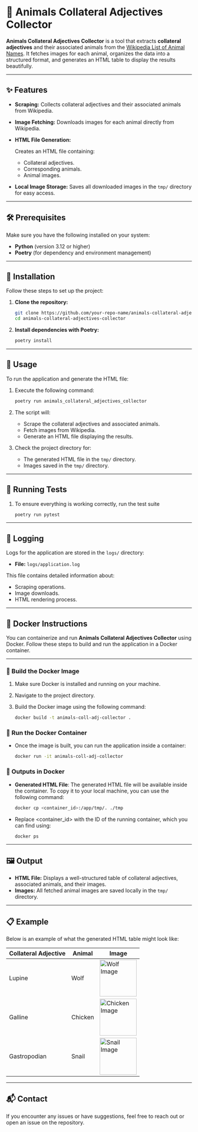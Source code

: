 # 🐾 Animals Collateral Adjectives Collector

**Animals Collateral Adjectives Collector** is a tool that extracts **collateral adjectives** and their associated animals from the [Wikipedia List of Animal Names](https://en.wikipedia.org/wiki/List_of_animal_names). It fetches images for each animal, organizes the data into a structured format, and generates an HTML table to display the results beautifully.

---

## ✨ Features

- **Scraping:** Collects collateral adjectives and their associated animals from Wikipedia.
- **Image Fetching:** Downloads images for each animal directly from Wikipedia.
- **HTML File Generation:**

  Creates an HTML file containing:
  - Collateral adjectives.
  - Corresponding animals.
  - Animal images.
- **Local Image Storage:** Saves all downloaded images in the `tmp/` directory for easy access.

---

## 🛠️ Prerequisites

Make sure you have the following installed on your system:

- **Python** (version 3.12 or higher)
- **Poetry** (for dependency and environment management)

---

## 🚀 Installation

Follow these steps to set up the project:

1. **Clone the repository:**

   ```bash
   git clone https://github.com/your-repo-name/animals-collateral-adjectives-collector.git
   cd animals-collateral-adjectives-collector
   
2. **Install dependencies with Poetry:**

    ```bash
    poetry install

---

## 📖 Usage

To run the application and generate the HTML file:

1. Execute the following command:

   ```bash
   poetry run animals_collateral_adjectives_collector

2. The script will:
   - Scrape the collateral adjectives and associated animals.
   - Fetch images from Wikipedia.
   - Generate an HTML file displaying the results.

3. Check the project directory for:
   - The generated HTML file in the `tmp/` directory.
   - Images saved in the `tmp/` directory.


---

## 🧪 Running Tests

1. To ensure everything is working correctly, run the test suite

   ```bash
   poetry run pytest

---

## 📂 Logging

Logs for the application are stored in the `logs/` directory:

- **File:** `logs/application.log`

This file contains detailed information about:
- Scraping operations.
- Image downloads.
- HTML rendering process.

---

## 🐳 Docker Instructions

You can containerize and run **Animals Collateral Adjectives Collector** using Docker. Follow these steps to build and run the application in a Docker container.

---

### 🔨 Build the Docker Image

1. Make sure Docker is installed and running on your machine.
2. Navigate to the project directory.
3. Build the Docker image using the following command:

   ```bash
   docker build -t animals-coll-adj-collector .

### 🚀 Run the Docker Container

- Once the image is built, you can run the application inside a container:

  ```bash
  docker run -it animals-coll-adj-collector
  
### 📂 Outputs in Docker

- **Generated HTML File**: The generated HTML file will be available inside the container. To copy it to your local machine, you can use the following command:

   ```bash
   docker cp <container_id>:/app/tmp/. ./tmp
  
 - Replace <container_id> with the ID of the running container, which you can find using:
   
   ```bash
   docker ps

---

## 🖼️ Output

- **HTML File:** Displays a well-structured table of collateral adjectives, associated animals, and their images.
- **Images:** All fetched animal images are saved locally in the `tmp/` directory.

---

## 📋 Example

Below is an example of what the generated HTML table might look like:

| Collateral Adjective | Animal   | Image                  |
|-----------------------|----------|------------------------|
| Lupine               | Wolf     | <img src="https://upload.wikimedia.org/wikipedia/commons/thumb/6/68/Eurasian_wolf_2.jpg/440px-Eurasian_wolf_2.jpg" alt="Wolf Image" width="100"/> |
| Galline              | Chicken  | <img src="https://upload.wikimedia.org/wikipedia/commons/thumb/8/84/Male_and_female_chicken_sitting_together.jpg/440px-Male_and_female_chicken_sitting_together.jpg" alt="Chicken Image" width="100"/> |
| Gastropodian         | Snail    | <img src="https://upload.wikimedia.org/wikipedia/commons/thumb/c/cc/Snail.jpg/440px-Snail.jpg" alt="Snail Image" width="100"/> |

---

## 📬 Contact

If you encounter any issues or have suggestions, feel free to reach out or open an issue on the repository.
